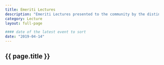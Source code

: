 ```yaml
---
title: Emeriti Lectures
description: "Emeriti Lectures presented to the community by the distinguished Emeritus Faculty and generously sponsored by the Chancellors Office."
category: Lecture
layout: full-page

#### date of the latest event to sort
date: "2019-04-14"
---
```

<section id="main-content">
<div class="grid-container large">
<section class="heading">
<h2 class="underline">{{ page.title }}</h2>
</section>
